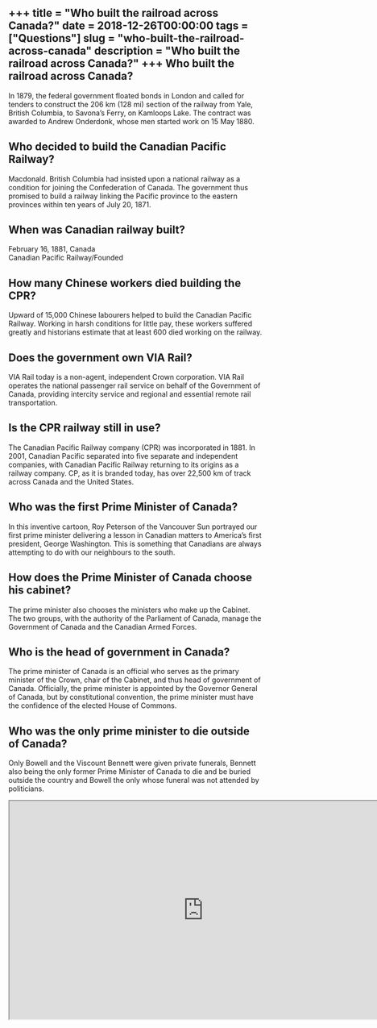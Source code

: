 +++
title = "Who built the railroad across Canada?"
date = 2018-12-26T00:00:00
tags = ["Questions"]
slug = "who-built-the-railroad-across-canada"
description = "Who built the railroad across Canada?"
+++
Who built the railroad across Canada?
-------------------------------------

In 1879, the federal government floated bonds in London and called for tenders to construct the 206 km (128 mi) section of the railway from Yale, British Columbia, to Savona’s Ferry, on Kamloops Lake. The contract was awarded to Andrew Onderdonk, whose men started work on 15 May 1880.

Who decided to build the Canadian Pacific Railway?
--------------------------------------------------

Macdonald. British Columbia had insisted upon a national railway as a condition for joining the Confederation of Canada. The government thus promised to build a railway linking the Pacific province to the eastern provinces within ten years of July 20, 1871.

When was Canadian railway built?
--------------------------------

February 16, 1881, Canada  
Canadian Pacific Railway/Founded

How many Chinese workers died building the CPR?
-----------------------------------------------

Upward of 15,000 Chinese labourers helped to build the Canadian Pacific Railway. Working in harsh conditions for little pay, these workers suffered greatly and historians estimate that at least 600 died working on the railway.

Does the government own VIA Rail?
---------------------------------

VIA Rail today is a non-agent, independent Crown corporation. VIA Rail operates the national passenger rail service on behalf of the Government of Canada, providing intercity service and regional and essential remote rail transportation.

Is the CPR railway still in use?
--------------------------------

The Canadian Pacific Railway company (CPR) was incorporated in 1881. In 2001, Canadian Pacific separated into five separate and independent companies, with Canadian Pacific Railway returning to its origins as a railway company. CP, as it is branded today, has over 22,500 km of track across Canada and the United States.

Who was the first Prime Minister of Canada?
-------------------------------------------

In this inventive cartoon, Roy Peterson of the Vancouver Sun portrayed our first prime minister delivering a lesson in Canadian matters to America’s first president, George Washington. This is something that Canadians are always attempting to do with our neighbours to the south.

How does the Prime Minister of Canada choose his cabinet?
---------------------------------------------------------

The prime minister also chooses the ministers who make up the Cabinet. The two groups, with the authority of the Parliament of Canada, manage the Government of Canada and the Canadian Armed Forces.

Who is the head of government in Canada?
----------------------------------------

The prime minister of Canada is an official who serves as the primary minister of the Crown, chair of the Cabinet, and thus head of government of Canada. Officially, the prime minister is appointed by the Governor General of Canada, but by constitutional convention, the prime minister must have the confidence of the elected House of Commons.

Who was the only prime minister to die outside of Canada?
---------------------------------------------------------

Only Bowell and the Viscount Bennett were given private funerals, Bennett also being the only former Prime Minister of Canada to die and be buried outside the country and Bowell the only whose funeral was not attended by politicians.

<iframe allow="accelerometer; autoplay; clipboard-write; encrypted-media; gyroscope; picture-in-picture" allowfullscreen="" class="__youtube_prefs__  epyt-is-override  no-lazyload" data-no-lazy="1" data-origheight="433" data-origwidth="770" data-skipgform_ajax_framebjll="" height="433" id="_ytid_13818" loading="lazy" src="https://www.youtube.com/embed/Wtta28H4u4A?enablejsapi=1&autoplay=0&cc_load_policy=0&cc_lang_pref=&iv_load_policy=1&loop=0&modestbranding=0&rel=1&fs=1&playsinline=0&autohide=2&theme=dark&color=red&controls=1&" title="YouTube player" width="770"></iframe>